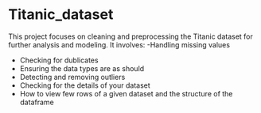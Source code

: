 # Titanic_dataset
This project focuses on cleaning and preprocessing the Titanic dataset for further analysis and modeling. It involves:
-Handling missing values
- Checking for dublicates
- Ensuring the data types are as should
- Detecting and removing outliers
- Checking for the details of your dataset
- How to view few rows of a given dataset and the structure of the dataframe 

